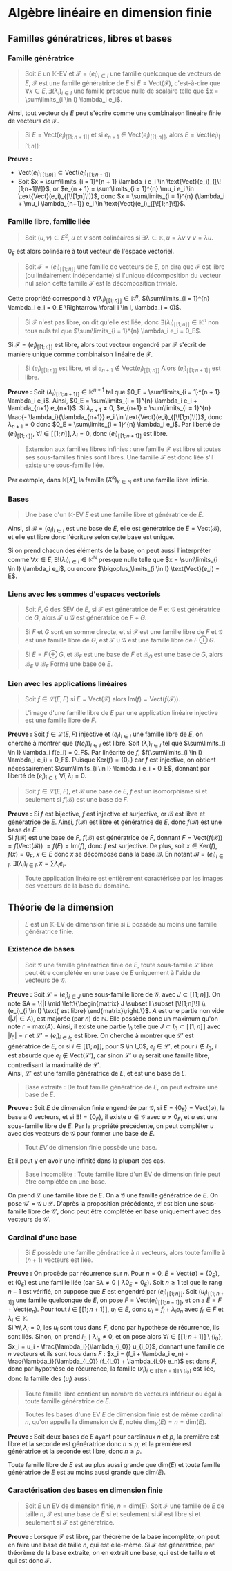 # Algèbre linéaire en dimension finie
## Familles génératrices, libres et bases
### Famille génératrice
> Soit $E$ un $\mathbb{K}$-EV et $\mathcal{F} = (e_i)_{i \in I}$
> une famille quelconque de vecteurs de $E$,
> $\mathcal{F}$ est une famille génératrice de $E$
> si $E = \text{Vect}(\mathcal{F})$, c'est-à-dire que
> $\forall x \in E, \exists (\lambda_i)_{i \in I}$
> une famille presque nulle de scalaire telle que $x = \sum\limits_{i \in I} \lambda_i e_i$.

Ainsi, tout vecteur de $E$ peut s'écrire comme une combinaison linéaire finie de
vecteurs de $\mathcal{F}$.

> Si $E = \text{Vect}(e_i)_{[\![1;n+1]\!]}$ et si $e_{n + 1} \in \text{Vect}(e_i)_{[\![1;n]\!]}$,
> alors $E = \text{Vect}(e_i)_{[\![1;n]\!]}$.

__Preuve :__
- $\text{Vect}(e_i)_{[\![1;n]\!]} \subset \text{Vect}(e_i)_{[\![1;n+1]\!]}$
- Soit $x = \sum\limits_{i = 1}^{n + 1} \lambda_i e_i \in \text{Vect}(e_i)_{[\![1;n+1]\!]}$,
  or $e_{n + 1} = \sum\limits_{i = 1}^{n} \mu_i e_i \in \text{Vect}(e_i)_{[\![1;n]\!]}$,
  donc $x = \sum\limits_{i = 1}^{n} (\lambda_i + \mu_i \lambda_{n+1}) e_i \in \text{Vect}(e_i)_{[\![1;n]\!]}$.

### Famille libre, famille liée
> Soit $(u,v) \in E^2$, $u$ et $v$ sont colinéaires si $\exists \lambda \in \mathbb{K}, u = \lambda v \lor v = \lambda u$.

$0_E$ est alors colinéaire à tout vecteur de l'espace vectoriel.

> Soit $\mathcal{F} = (e_i)_{[\![1;n]\!]}$ une famille de vecteurs de $E$,
> on dira que $\mathcal{F}$ est libre (ou linéairement indépendante) si
> l'unique décomposition du vecteur nul selon cette famille $\mathcal{F}$
> est la décomposition triviale.

Cette propriété correspond à $\forall (\lambda_i)_{[\![1;n]\!]} \in \mathbb{K}^n,$
$(\sum\limits_{i = 1}^{n} \lambda_i e_i = 0_E \Rightarrow \forall i \in I, \lambda_i = 0)$.

> Si $\mathcal{F}$ n'est pas libre, on dit qu'elle est liée, donc
> $\exists (\lambda_i)_{[\![1;n]\!]} \in \mathbb{K}^n$
> non tous nuls tel que $\sum\limits_{i = 1}^{n} \lambda_i e_i = 0_E$.

Si $\mathcal{F} = (e_i)_{[\![1;n]\!]}$ est libre, alors tout vecteur engendré
par $\mathcal{F}$ s'écrit de manière unique comme combinaison linéaire de $\mathcal{F}$.

> Si $(e_i)_{[\![1;n]\!]}$ est libre, et si $e_{n+1} \not\in \text{Vect}(e_i)_{[\![1;n]\!]}$
> Alors $(e_i)_{[\![1;n+1]\!]}$ est libre.

__Preuve :__ Soit $(\lambda_i)_{[\![1;n+1]\!]} \in \mathbb{K}^{n+1}$ tel que
$0_E = \sum\limits_{i = 1}^{n + 1} \lambda_i e_i$.
Ainsi, $0_E = \sum\limits_{i = 1}^{n} \lambda_i e_i + \lambda_{n+1} e_{n+1}$.
Si $\lambda_{n+1} \neq 0$, $e_{n+1} = \sum\limits_{i = 1}^{n} \frac{- \lambda_i}{\lambda_{n+1}} e_i \in \text{Vect}(e_i)_{[\![1;n]\!]}$,
donc $\lambda_{n+1} = 0$ donc $0_E = \sum\limits_{i = 1}^{n} \lambda_i e_i$. Par
liberté de $(e_i)_{[\![1;n]\!]}$, $\forall i \in [\![1;n]\!], \lambda_i = 0$,
donc $(e_i)_{[\![1;n+1]\!]}$ est libre.

> Extension aux familles libres infinies :
> une famille $\mathcal{F}$ est libre si toutes ses sous-familles finies sont
> libres. Une famille $\mathcal{F}$ est donc liée s'il existe une sous-famille
> liée.

Par exemple, dans $\mathbb{K}[X]$, la famille $(X^k)_{k \in \mathbb{N}}$ est une
famille libre infinie.

### Bases
> Une base d'un $\mathbb{K}$-EV $E$ est une famille libre et génératrice de $E$.

Ainsi, si $\mathcal{B} = (e_i)_{i \in I}$ est une base de $E$, elle est
génératrice de $E = \text{Vect}(\mathcal{B})$, et elle est libre donc l'écriture
selon cette base est unique.

Si on prend chacun des éléments de la base, on peut aussi l'interpréter comme
$\forall x \in E,\exists! (\lambda_i)_{i \in I} \in \mathbb{K}^{\mathbb{N}}$
presque nulle telle que $x = \sum\limits_{i \in I} \lambda_i e_i$,
ou encore $\bigoplus_\limits_{i \in I} \text{Vect}(e_i) = E$.

### Liens avec les sommes d'espaces vectoriels
> Soit $F,G$ des SEV de $E$, si $\mathcal{F}$ est génératrice de
> $F$ et $\mathcal{G}$ est génératrice de $G$,
> alors $\mathcal{F} \cup \mathcal{G}$ est génératrice de $F + G$.

> Si $F$ et $G$ sont en somme directe, et si $\mathcal{F}$ est une famille libre
> de $F$ et $\mathcal{G}$ est une famille libre de $G$, est $\mathcal{F} \cup \mathcal{G}$
> est une famille libre de $F \oplus G$.

> Si $E = F \oplus G$, et $\mathcal{B}_F$ est une base de $F$ et
> $\mathcal{B}_G$ est une base de $G$, alors
> $\mathcal{B}_E \cup \mathcal{B}_F$
> Forme une base de $E$.

### Lien avec les applications linéaires
> Soit $f \in \mathcal{L}(E,F)$ si $E = \text{Vect}(\mathcal{F})$
> alors $\text{Im}(f) = \text{Vect}(f(\mathcal{F}))$.

> L'image d'une famille libre de $E$ par une application linéaire injective est
> une famille libre de $F$.

__Preuve :__ Soit $f \in \mathcal{L}(E,F)$ injective et $(e_i)_{i \in I}$ une famille libre
de $E$, on cherche à montrer que $(f(e_i))_{i \in I}$ est libre.
Soit $(\lambda_i)_{i \in I}$ tel que $\sum\limits_{i \in I} \lambda_i f(e_i) = 0_F$.
Par linéarité de $f$, $f(\sum\limits_{i \in I} \lambda_i e_i) = 0_F$.
Puisque $\text{Ker}(f) = \{0_F\}$ car $f$ est injective,
on obtient nécessairement $\sum\limits_{i \in I} \lambda_i e_i = 0_E$,
donnant par liberté de $(e_i)_{i \in I}$, $\forall i, \lambda_i = 0$.

> Soit $f \in \mathcal{L}(E,F)$, et $\mathcal{B}$ une base de $E$,
> $f$ est un isomorphisme si et seulement si
> $f(\mathcal{B})$ est une base de $F$.

__Preuve :__ Si $f$ est bijective, $f$ est injective et surjective,
or $\mathcal{B}$ est libre et génératrice de $E$. Ainsi,
$f(\mathcal{B})$ est libre et génératrice de $E$, donc $f(\mathcal{B})$
est une base de $E$.\
Si $f(\mathcal{B})$ est une base de $F$, $f(\mathcal{B})$ est génératrice
de $F$, donnant $F = \text{Vect}(f(\mathcal{B})) = f(\text{Vect}(\mathcal{B}))$
$= f(E) = \text{Im}(f)$, donc $f$ est surjective.
De plus, soit $x \in \text{Ker}(f)$, $f(x) = 0_F$,
$x \in E$ donc $x$ se décompose dans la base $\mathcal{B}$.
En notant $\mathcal{B} = (e_i)_{i \in I}$,
$\exists (\lambda_i)_{i \in I}, x = \sum \lambda_i e_i$.

> Toute application linéaire est entièrement caractérisée par les images des
> vecteurs de la base du domaine.

## Théorie de la dimension
> $E$ est un $\mathbb{K}$-EV de dimension finie si $E$ possède au moins une
> famille génératrice finie.

### Existence de bases
> Soit $\mathcal{G}$ une famille génératrice finie de $E$, toute sous-famille
> $\mathcal{L}$ libre peut être complétée en une base de $E$ uniquement à l'aide
> de vecteurs de $\mathcal{G}$.

__Preuve :__ Soit $\mathcal{L} = (e_j)_{j \in J}$ une sous-famille libre
de $\mathcal{G}$, avec $J \subset [\![1;n]\!]$. On note
$A = \{|I \mid \left\{\begin{matrix} J \subset I \subset [\![1;n]\!] \\ (e_i)_{i \in I} \text{ est libre} \end{matrix}\right.\}$.
$A$ est une partie non vide ($|J| \in A$), est majorée (par $n$) de $\mathbb{N}$.
Elle possède donc un maximum qu'on note $r = \text{max}(A)$.
Ainsi, il existe une partie $I_0$ telle que
$J \subset I_0 \subset [\![1;n]\!]$ avec
$|I_0| = r$ et $\mathcal{L}' = (e_i)_{i \in I_0}$ est libre.
On cherche à montrer que $\mathcal{L}'$ est génératrice de $E$,
or si $i \in [\![1;n]\!]$, pour $ \in I_0$, $e_i \in \mathcal{L}'$,
et pour $i \not\in I_0$, il est absurde que $e_i \not\in \text{Vect}(\mathcal{L}')$,
car sinon $\mathcal{L}' \cup e_i$ serait une famille libre, contredisant la
maximalité de $\mathcal{L}'$.\
Ainsi, $\mathcal{L}'$ est une famille génératrice de $E$, et est une base de
$E$.

> Base extraite : De tout famille génératrice de $E$, on peut extraire une base de $E$.

__Preuve :__ Soit $E$ de dimension finie engendrée par $\mathcal{G}$,
si $E = \{0_E\} = \text{Vect}(\emptyset)$, la base a 0 vecteurs, et si
$\exists! =\{0_E\}$, il existe $u \in \mathcal{G}$ avec $u \neq 0_E$,
et $u$ est une sous-famille libre de $E$. Par la propriété précédente,
on peut compléter $u$ avec des vecteurs de $\mathcal{G}$ pour former une base de
$E$.

> Tout $EV$ de dimension finie possède une base.

Et il peut y en avoir une infinité dans la plupart des cas.

> Base incomplète : Toute famille libre d'un EV de dimension finie peut être
> complétée en une base.

On prend $\mathcal{L}$ une famille libre de $E$. On a $\mathcal{G}$
une famille génératrice de $E$. On pose $\mathcal{G'} = \mathcal{G} \cup \mathcal{L}$.
D'après la proposition précédente, $\mathcal{L}$ est bien une sous-famille libre
de $\mathcal{G'}$, donc peut être complétée en base uniquement avec des vecteurs
de $\mathcal{G'}$.

### Cardinal d'une base
> Si $E$ possède une famille génératrice à $n$ vecteurs, alors toute famille
> à $(n+1)$ vecteurs est liée.

__Preuve :__ On procède par récurrence sur $n$.
Pour $n = 0$, $E = \text{Vect}(\emptyset) = \{0_E\}$,
et $(0_E)$ est une famille liée (car $\exists \lambda \neq 0 \mid \lambda 0_E = 0_E$).
Soit $n \geq 1$ tel que le rang $n - 1$ est vérifié, on suppose que $E$ est
engendré par $(e_i)_{[\![1;n]\!]}$. Soit $(u_i)_{[\![1;n+1]\!]}$ une famille
quelconque de $E$, on pose $F = \text{Vect}(e_i)_{[\![1;n-1]\!]}$,
et on a $E = F + \text{Vect}(e_n)$. Pour tout $i \in [\![1;n+1]\!]$,
$u_i \in E$, donc $u_i = f_i + \lambda_i e_n$ avec $f_i \in F$
et $\lambda_i \in \mathbb{K}$.\
Si $\forall i, \lambda_i = 0$, les $u_i$ sont tous dans $F$, donc par hypothèse
de récurrence, ils sont liés.
Sinon, on prend $i_0 \mid \lambda_{i_0} \neq 0$, et on pose alors
$\forall i \in [\![1;n+1]\!] \setminus \{i_0\}$,
$x_i = u_i - \frac{\lambda_i}{\lambda_{i_0}} u_{i_0}$,
donnant une famille de $n$ vecteurs et ils sont tous dans $F$ :
$x_i = (f_i + \lambda_i e_n) - \frac{\lambda_i}{\lambda_{i_0}} (f_{i_0} + \lambda_{i_0} e_n)$
est dans $F$, donc par hypothèse de récurrence, la famille
$(x_i)_{i \in [\![1;n+1]\!] \setminus \{i_0\}}$ est liée,
donc la famille des $(u_i)$ aussi.

> Toute famille libre contient un nombre de vecteurs inférieur ou égal à toute
> famille génératrice de $E$.

> Toutes les bases d'une EV $E$ de dimension finie est de même cardinal
> $n$, qu'on appelle la dimension de $E$, notée $\text{dim}_{\mathbb{K}}(E) = n = \text{dim}(E)$.

__Preuve :__ Soit deux bases de $E$ ayant pour cardinaux $n$ et $p$,
la première est libre et la seconde est génératrice donc $n \leq p$;
et la première est génératrice et la seconde est libre, donc $n \geq p$.

Toute famille libre de $E$ est au plus aussi grande que $\text{dim}(E)$
et toute famille génératrice de $E$ est au moins aussi grande que
$\text{dim}(E)$.

### Caractérisation des bases en dimension finie
> Soit $E$ un EV de dimension finie, $n = \text{dim}(E)$.
> Soit $\mathcal{F}$ une famille de $E$ de taille $n$,
> $\mathcal{F}$ est une base de $E$ si et seulement si
> $\mathcal{F}$ est libre si et seulement si
> $\mathcal{F}$ est génératrice.

__Preuve :__ Lorsque $\mathcal{F}$ est libre, par théorème de la base
incomplète, on peut en faire une base de taille $n$, qui est elle-même.
Si $\mathcal{F}$ est génératrice, par théorème de la base extraite, on en
extrait une base, qui est de taille $n$ et qui est donc $\mathcal{F}$.

